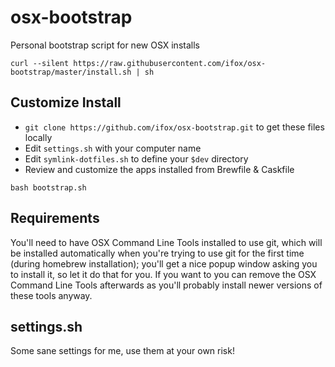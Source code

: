 osx-bootstrap
=============

Personal bootstrap script for new OSX installs

```
curl --silent https://raw.githubusercontent.com/ifox/osx-bootstrap/master/install.sh | sh
```

## Customize Install

* `git clone https://github.com/ifox/osx-bootstrap.git` to get these files locally
* Edit `settings.sh` with your computer name
* Edit `symlink-dotfiles.sh` to define your `$dev` directory
* Review and customize the apps installed from Brewfile & Caskfile

```
bash bootstrap.sh
```

## Requirements

You'll need to have OSX Command Line Tools installed to use git, which will be installed automatically when you're trying to use git for the first time (during homebrew installation); you'll get a nice popup window asking you to install it, so let it do that for you. If you want to you can remove the OSX Command Line Tools afterwards as you'll probably install newer versions of these tools anyway.

## settings.sh

Some sane settings for me, use them at your own risk!

